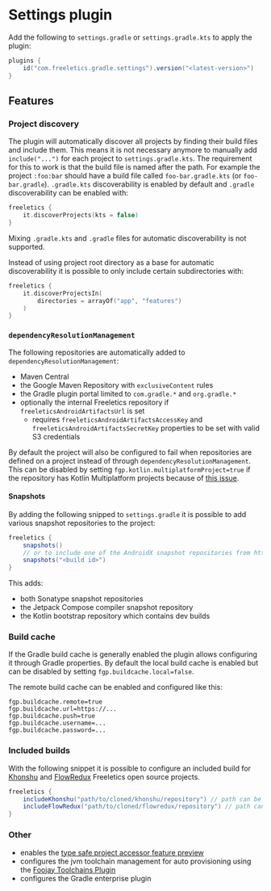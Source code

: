 # Settings plugin

Add the following to `settings.gradle` or `settings.gradle.kts` to apply the plugin:

```groovy
plugins {
    id("com.freeletics.gradle.settings").version("<latest-version>")
}
```

## Features

### Project discovery

The plugin will automatically discover all projects by finding their build files and include them. This means it is
not necessary anymore to manually add `include("...")` for each project to `settings.gradle.kts`. The requirement for this
to work is that the build file is named after the path. For example the project `:foo:bar` should have a build file
called `foo-bar.gradle.kts` (or `foo-bar.gradle`). `.gradle.kts` discoverability is enabled by default and `.gradle`
discoverability can be enabled with:

```kotlin
freeletics {
    it.discoverProjects(kts = false)
}
```

Mixing `.gradle.kts` and `.gradle` files for automatic discoverability is not supported.

Instead of using project root directory as a base for automatic discoverability it is possible to only include
certain subdirectories with:

```kotlin
freeletics {
    it.discoverProjectsIn(
        directories = arrayOf("app", "features")
    )
}
```

### `dependencyResolutionManagement`

The following repositories are automatically added to `dependencyResolutionManagement`:
- Maven Central
- the Google Maven Repository with `exclusiveContent` rules
- the Gradle plugin portal limited to `com.gradle.*` and `org.gradle.*`
- optionally the internal Freeletics repository if `freeleticsAndroidArtifactsUrl` is set
  - requires `freeleticsAndroidArtifactsAccessKey` and `freeleticsAndroidArtifactsSecretKey` properties to be set with valid S3 credentials

By default the project will also be configured to fail when repositories are defined on a project instead of through
`dependencyResolutionManagement`. This can be disabled by setting `fgp.kotlin.multiplatformProject=true` if the
repository has Kotlin Multiplatform projects because of [this issue][3].

#### Snapshots

By adding the following snipped to `settings.gradle` it is possible to add various snapshot repositories to the project:

```groovy
freeletics {
    snapshots()
    // or to include one of the AndroidX snapshot repositories from https://androidx.dev/snapshots/builds use
    snapshots("<build id>")
}
```

This adds:
- both Sonatype snapshot repositories
- the Jetpack Compose compiler snapshot repository
- the Kotlin bootstrap repository which contains dev builds

### Build cache

If the Gradle build cache is generally enabled the plugin allows configuring it through Gradle properties. By default
the local build cache is enabled but can be disabled by setting `fgp.buildcache.local=false`.

The remote build cache can be enabled and configured like this:
```properties
fgp.buildcache.remote=true
fgp.buildcache.url=https://...
fgp.buildcache.push=true
fgp.buildcache.username=...
fgp.buildcache.password=...
```

### Included builds

With the following snippet it is possible to configure an included build for [Khonshu][4] and [FlowRedux][5] Freeletics
open source projects.

```groovy
freeletics {
    includeKhonshu("path/to/cloned/khonshu/repository") // path can be omitted if it is ../khonshu
    includeFlowRedux("path/to/cloned/flowredux/repository") // path can be omitted if it is ../flowredux
}
```

### Other

- enables the [type safe project accessor feature preview][2]
- configures the jvm toolchain management for auto provisioning using the [Foojay Toolchains Plugin][1]
- configures the Gradle enterprise plugin


[1]: https://github.com/gradle/foojay-toolchains
[2]: https://docs.gradle.org/current/userguide/declaring_dependencies.html#sec:type-safe-project-accessors
[3]: https://youtrack.jetbrains.com/issue/KT-51379
[4]: https://github.com/freeletics/khonshu
[5]: https://github.com/freeletics/flowredux

